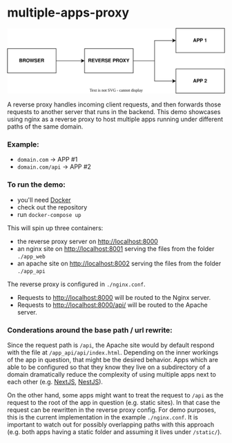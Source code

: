 # multiple-apps-proxy

![Reverse Proxy Diagram](/img/proxy.drawio.svg)

A reverse proxy handles incoming client requests, and then forwards those requests to another server that runs in the backend. This demo showcases using nginx as a reverse proxy to host multiple apps running under different paths of the same domain.

### Example:

- `domain.com` -> APP #1
- `domain.com/api` -> APP #2

### To run the demo:

- you'll need [Docker](https://www.docker.com/)
- check out the repository
- run `docker-compose up`

This will spin up three containers:

- the reverse proxy server on [http://localhost:8000](http://localhost:8000)
- an nginx site on [http://localhost:8001](http://localhost:8001) serving the files from the folder `./app_web`
- an apache site on [http://localhost:8002](http://localhost:8002) serving the files from the folder `./app_api`

The reverse proxy is configured in `./nginx.conf`.

- Requests to [http://localhost:8000](http://localhost:8000) will be routed to the Nginx server.
- Requests to [http://localhost:8000/api/](http://localhost:8000/api/) will be routed to the Apache server.

### Conderations around the base path / url rewrite:

Since the request path is `/api`, the Apache site would by default respond with the file at `/app_api/api/index.html`. Depending on the inner workings of the app in question, that might be the desired behavior. Apps which are able to be configured so that they know they live on a subdirectory of a domain dramatically reduce the complexity of using multiple apps next to each other (e.g. [NextJS](https://nextjs.org/docs/api-reference/next.config.js/basepath), [NestJS](https://docs.nestjs.com/faq/global-prefix)).

On the other hand, some apps might want to treat the request to `/api` as the request to the root of the app in question (e.g. static sites). In that case the request can be rewritten in the reverse proxy config. For demo purposes, this is the current implementation in the example `./nginx.conf`. It is important to watch out for possibly overlapping paths with this approach (e.g. both apps having a static folder and assuming it lives under `/static/`).
